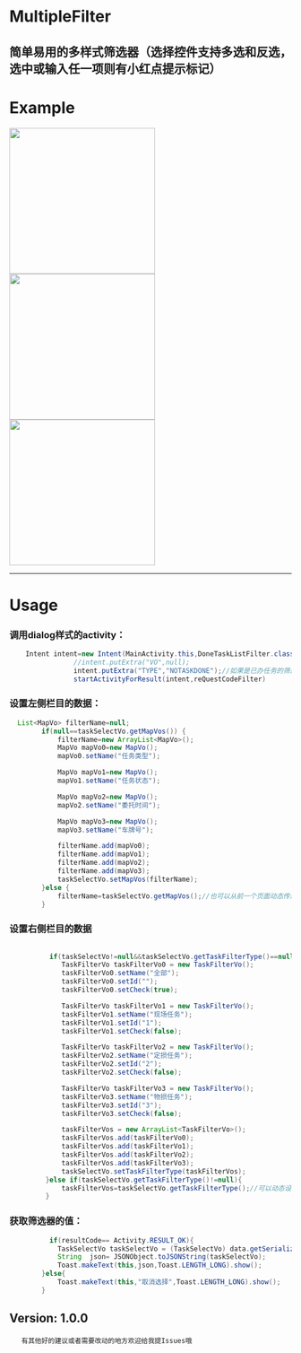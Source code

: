 # MultipleFilter

简单易用的多样式筛选器（选择控件支持多选和反选，选中或输入任一项则有小红点提示标记）
---

# Example
<image src="https://github.com/sky8650/MultipleFilter/blob/master/app/img/device-2018-12-28-165732.png" width="260px"/>
<image src="https://github.com/sky8650/MultipleFilter/blob/master/app/img/device-2018-12-28-165658.png" width="260px"/> 
<image src="https://github.com/sky8650/MultipleFilter/blob/master/app/img/GIF.gif" width="260px"/>



---
# Usage
### 调用dialog样式的activity：
```java
    Intent intent=new Intent(MainActivity.this,DoneTaskListFilter.class);
                //intent.putExtra("VO",null);
                intent.putExtra("TYPE","NOTASKDONE");//如果是已办任务的筛选
                startActivityForResult(intent,reQuestCodeFilter)
```                
### 设置左侧栏目的数据：
```java
  List<MapVo> filterName=null;
        if(null==taskSelectVo.getMapVos()) {
            filterName=new ArrayList<MapVo>();
            MapVo mapVo0=new MapVo();
            mapVo0.setName("任务类型");

            MapVo mapVo1=new MapVo();
            mapVo1.setName("任务状态");

            MapVo mapVo2=new MapVo();
            mapVo2.setName("委托时间");

            MapVo mapVo3=new MapVo();
            mapVo3.setName("车牌号");

            filterName.add(mapVo0);
            filterName.add(mapVo1);
            filterName.add(mapVo2);
            filterName.add(mapVo3);
            taskSelectVo.setMapVos(filterName);
        }else {
            filterName=taskSelectVo.getMapVos();//也可以从前一个页面动态传递
        }
```
 ###  设置右侧栏目的数据
```java
        
          if(taskSelectVo!=null&&taskSelectVo.getTaskFilterType()==null) {
             TaskFilterVo taskFilterVo0 = new TaskFilterVo();
             taskFilterVo0.setName("全部");
             taskFilterVo0.setId("");
             taskFilterVo0.setCheck(true);

             TaskFilterVo taskFilterVo1 = new TaskFilterVo();
             taskFilterVo1.setName("现场任务");
             taskFilterVo1.setId("1");
             taskFilterVo1.setCheck(false);

             TaskFilterVo taskFilterVo2 = new TaskFilterVo();
             taskFilterVo2.setName("定损任务");
             taskFilterVo2.setId("2");
             taskFilterVo2.setCheck(false);

             TaskFilterVo taskFilterVo3 = new TaskFilterVo();
             taskFilterVo3.setName("物损任务");
             taskFilterVo3.setId("3");
             taskFilterVo3.setCheck(false);

             taskFilterVos = new ArrayList<TaskFilterVo>();
             taskFilterVos.add(taskFilterVo0);
             taskFilterVos.add(taskFilterVo1);
             taskFilterVos.add(taskFilterVo2);
             taskFilterVos.add(taskFilterVo3);
             taskSelectVo.setTaskFilterType(taskFilterVos);
         }else if(taskSelectVo.getTaskFilterType()!=null){
             taskFilterVos=taskSelectVo.getTaskFilterType();//可以动态设置或者从前一个页面传递
         }
```
 ### 获取筛选器的值：
```java
          if(resultCode== Activity.RESULT_OK){
            TaskSelectVo taskSelectVo = (TaskSelectVo) data.getSerializableExtra(Constants.FILTER_VO);
            String  json= JSONObject.toJSONString(taskSelectVo);
            Toast.makeText(this,json,Toast.LENGTH_LONG).show();
        }else{
            Toast.makeText(this,"取消选择",Toast.LENGTH_LONG).show();
        }
 ```
## Version: 1.0.0

       有其他好的建议或者需要改动的地方欢迎给我提Issues哦
        
        
        
        
        
        
        
        
